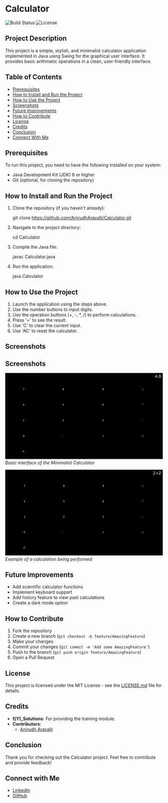 # Calculator
![Build Status](https://img.shields.io/badge/build-passing-brightgreen)
![License](https://img.shields.io/badge/license-MIT-blue)
## Project Description

This project is a simple, stylish, and minimalist calculator application implemented in Java using Swing for the graphical user interface. It provides basic arithmetic operations in a clean, user-friendly interface.

## Table of Contents

- [Prerequisites](#prerequisites)
- [How to Install and Run the Project](#how-to-install-and-run-the-project)
- [How to Use the Project](#how-to-use-the-project)
- [Screenshots](#screenshots)
- [Future Improvements](#future-improvements)
- [How to Contribute](#how-to-contribute)
- [License](#license)
- [Credits](#credits)
- [Conclusion](#conclusion)
- [Connect With Me](#connect-with-me)

## Prerequisites

To run this project, you need to have the following installed on your system:

- Java Development Kit (JDK) 8 or higher
- Git (optional, for cloning the repository)

## How to Install and Run the Project

1. Clone the repository (if you haven't already):
   
    git clone https://github.com/AnirudhAravalli/Calculator.git

3. Navigate to the project directory:
   
    cd Calculator

5. Compile the Java file:
   
    javac Calculator.java

7. Run the application:
   
    java Calculator


## How to Use the Project

1. Launch the application using the steps above.
2. Use the number buttons to input digits.
3. Use the operation buttons (+, -, *, /) to perform calculations.
4. Press '=' to see the result.
5. Use 'C' to clear the current input.
6. Use 'AC' to reset the calculator.

## Screenshots

## Screenshots

![Calculator Interface](Result1.jpeg)
*Basic interface of the Minimalist Calculator*

![Calculation Example](Result2.jpeg)
*Example of a calculation being performed*


## Future Improvements

- Add scientific calculator functions
- Implement keyboard support
- Add history feature to view past calculations
- Create a dark mode option

## How to Contribute

1. Fork the repository
2. Create a new branch (`git checkout -b feature/AmazingFeature`)
3. Make your changes
4. Commit your changes (`git commit -m 'Add some AmazingFeature'`)
5. Push to the branch (`git push origin feature/AmazingFeature`)
6. Open a Pull Request

## License

This project is licensed under the MIT License - see the [LICENSE.md](LICENSE.md) file for details.

## Credits

- **f(Y)_Solutions**: For providing the training module.
- **Contributors**: 
  - [Anirudh Aravalli](https://github.com/Tharuntejandhe)
 
## Conclusion

Thank you for checking out the Calculator project. Feel free to contribute and provide feedback!

## Connect with Me

- [LinkedIn](https://www.linkedin.com/in/tharun-tej-189323281/)
- [GitHub](https://github.com/Tharuntejandhe)
